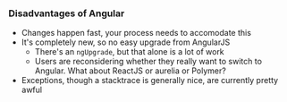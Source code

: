 ### Disadvantages of Angular

* Changes happen fast, your process needs to accomodate this
* It's completely new, so no easy upgrade from AngularJS
  * There's an `ngUpgrade`, but that alone is a lot of work
  * Users are reconsidering whether they really want to switch to Angular. What about ReactJS or aurelia or Polymer? 
* Exceptions, though a stacktrace is generally nice, are currently pretty awful